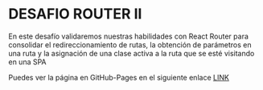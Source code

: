 # DESAFIO ROUTER II

En este desafío validaremos nuestras habilidades con React Router para consolidar el redireccionamiento de rutas, la obtención de parámetros en una ruta y la asignación de una clase activa a la ruta que se esté visitando en una SPA

Puedes ver la página en GitHub-Pages en el siguiente enlace [LINK](https://chipper-biscotti-ea27ae.netlify.app)

